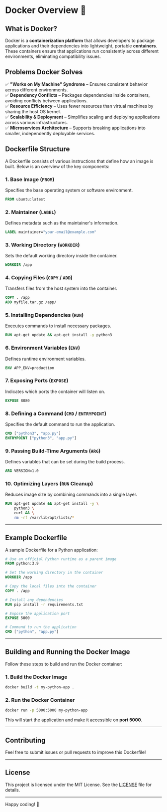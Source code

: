 # Docker Overview 🚀

## What is Docker?
Docker is a **containerization platform** that allows developers to package applications and their dependencies into lightweight, portable **containers**. These containers ensure that applications run consistently across different environments, eliminating compatibility issues.

## Problems Docker Solves
✅ **"Works on My Machine" Syndrome** – Ensures consistent behavior across different environments.  
✅ **Dependency Conflicts** – Packages dependencies inside containers, avoiding conflicts between applications.  
✅ **Resource Efficiency** – Uses fewer resources than virtual machines by sharing the host OS kernel.  
✅ **Scalability & Deployment** – Simplifies scaling and deploying applications across various infrastructures.  
✅ **Microservices Architecture** – Supports breaking applications into smaller, independently deployable services.

## **Dockerfile Structure**

A Dockerfile consists of various instructions that define how an image is built. Below is an overview of the key components:

### **1. Base Image (`FROM`)**

Specifies the base operating system or software environment.

```dockerfile
FROM ubuntu:latest
```

### **2. Maintainer (`LABEL`)**

Defines metadata such as the maintainer's information.

```dockerfile
LABEL maintainer="your-email@example.com"
```

### **3. Working Directory (`WORKDIR`)**

Sets the default working directory inside the container.

```dockerfile
WORKDIR /app
```

### **4. Copying Files (`COPY` / `ADD`)**

Transfers files from the host system into the container.

```dockerfile
COPY . /app
ADD myfile.tar.gz /app/
```

### **5. Installing Dependencies (`RUN`)**

Executes commands to install necessary packages.

```dockerfile
RUN apt-get update && apt-get install -y python3
```

### **6. Environment Variables (`ENV`)**

Defines runtime environment variables.

```dockerfile
ENV APP_ENV=production
```

### **7. Exposing Ports (`EXPOSE`)**

Indicates which ports the container will listen on.

```dockerfile
EXPOSE 8080
```

### **8. Defining a Command (`CMD` / `ENTRYPOINT`)**

Specifies the default command to run the application.

```dockerfile
CMD ["python3", "app.py"]
ENTRYPOINT ["python3", "app.py"]
```

### **9. Passing Build-Time Arguments (`ARG`)**

Defines variables that can be set during the build process.

```dockerfile
ARG VERSION=1.0
```

### **10. Optimizing Layers (`RUN` Cleanup)**

Reduces image size by combining commands into a single layer.

```dockerfile
RUN apt-get update && apt-get install -y \
    python3 \
    curl && \
    rm -rf /var/lib/apt/lists/*
```

---

## **Example Dockerfile**

A sample Dockerfile for a Python application:

```dockerfile
# Use an official Python runtime as a parent image
FROM python:3.9

# Set the working directory in the container
WORKDIR /app

# Copy the local files into the container
COPY . /app

# Install any dependencies
RUN pip install -r requirements.txt

# Expose the application port
EXPOSE 5000

# Command to run the application
CMD ["python", "app.py"]
```

---

## **Building and Running the Docker Image**

Follow these steps to build and run the Docker container:

### **1. Build the Docker Image**

```sh
docker build -t my-python-app .
```

### **2. Run the Docker Container**

```sh
docker run -p 5000:5000 my-python-app
```

This will start the application and make it accessible on **port 5000**.

---

## **Contributing**

Feel free to submit issues or pull requests to improve this Dockerfile!

---

## **License**

This project is licensed under the MIT License. See the [LICENSE](LICENSE) file for details.

---

Happy coding! 🚀
